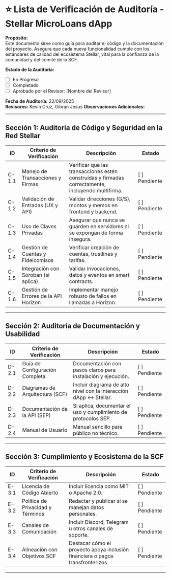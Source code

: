 # ⭐ Lista de Verificación de Auditoría - Stellar MicroLoans dApp

**Propósito:**  
Este documento sirve como guía para auditar el código y la documentación del proyecto. Asegura que cada nueva funcionalidad cumple con los estándares de calidad del ecosistema Stellar, vital para la confianza de la comunidad y del comité de la SCF.

**Estado de la Auditoría:**  
- [ ] En Progreso  
- [ ] Completado  
- [ ] Aprobado por el Revisor: [Nombre del Revisor]

**Fecha de Auditoría:** 22/09/2025  
**Revisores:** Kevin Cruz, Gibran Jesus
**Observaciones Adicionales:** 

---

## Sección 1: Auditoría de Código y Seguridad en la Red Stellar

| ID     | Criterio de Verificación                   | Descripción                                                                 | Estado      |
|--------|-------------------------------------------|-----------------------------------------------------------------------------|------------|
| C-1.1  | Manejo de Transacciones y Firmas           | Verificar que las transacciones estén construidas y firmadas correctamente, incluyendo multifirma. | [ ] Pendiente |
| C-1.2  | Validación de Entradas (UX y API)         | Validar direcciones (G/S), montos y memos en frontend y backend.           | [ ] Pendiente |
| C-1.3  | Uso de Claves Privadas                     | Asegurar que nunca se guarden en servidores ni se expongan de forma insegura. | [ ] Pendiente |
| C-1.4  | Gestión de Cuentas y Fideicomisos         | Verificar creación de cuentas, trustlines y tarifas.                        | [ ] Pendiente |
| C-1.5  | Integración con Soroban (si aplica)       | Validar invocaciones, datos y eventos en smart contracts.                   | [ ] Pendiente |
| C-1.6  | Gestión de Errores de la API Horizon      | Implementar manejo robusto de fallos en llamadas a Horizon.                 | [ ] Pendiente |

---

## Sección 2: Auditoría de Documentación y Usabilidad

| ID     | Criterio de Verificación                  | Descripción                                                               | Estado      |
|--------|------------------------------------------|---------------------------------------------------------------------------|------------|
| D-2.1  | Guía de Configuración Completa            | Documentación con pasos claros para instalación y ejecución.              | [ ] Pendiente |
| D-2.2  | Diagramas de Arquitectura (SCF)          | Incluir diagrama de alto nivel con la interacción dApp ↔ Stellar.         | [ ] Pendiente |
| D-2.3  | Documentación de la API (SEP)            | Si aplica, documentar el uso y cumplimiento de protocolos SEP.           | [ ] Pendiente |
| D-2.4  | Manual de Usuario                         | Manual sencillo para público no técnico.                                   | [ ] Pendiente |

---

## Sección 3: Cumplimiento y Ecosistema de la SCF

| ID     | Criterio de Verificación                  | Descripción                                                               | Estado      |
|--------|------------------------------------------|---------------------------------------------------------------------------|------------|
| E-3.1  | Licencia de Código Abierto                | Incluir licencia como MIT o Apache 2.0.                                   | [ ] Pendiente |
| E-3.2  | Política de Privacidad y Términos        | Redactar y publicar si se manejan datos personales.                       | [ ] Pendiente |
| E-3.3  | Canales de Comunicación                   | Incluir Discord, Telegram u otros canales de soporte.                     | [ ] Pendiente |
| E-3.4  | Alineación con Objetivos SCF              | Destacar cómo el proyecto apoya inclusión financiera o pagos transfronterizos. | [ ] Pendiente |

---
